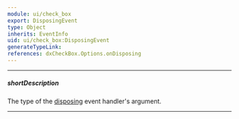 ```yaml
---
module: ui/check_box
export: DisposingEvent
type: Object
inherits: EventInfo
uid: ui/check_box:DisposingEvent
generateTypeLink: 
references: dxCheckBox.Options.onDisposing
---
```

---
##### shortDescription
The type of the [disposing]({basewidgetpath}/Events/#disposing) event handler's argument.

---
<!-- Description goes here -->